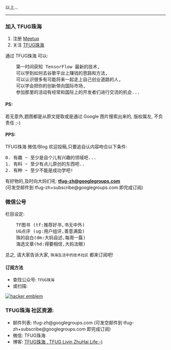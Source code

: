 <br/>
<p>以上...</p>

<hr/>

<h3>加入 TFUG珠海</h3>
<ol>
    <li>注册 <a href="https://www.meetup.com/">Meetup</a>
        </li>
    <li>关注 <a href="https://www.meetup.com/TensorFlow-User-Group-Zhuhai/">TFUG珠海</a>
        </li>
</ol>

<p>
    通过 TFUG珠海 可以:
</p> 
<pre>
    第一时间获知 TensorFlow 最新的技术,
    可以学到如何去谷歌平台上赚钱的思路和方法,
    可以认识很多有可能将来一起走上自己创业道路的人,
    可以学会把你的创新带向国际市场,
    参加那里的活动有经常和国际上的开发者们进行交流的机会...
</pre>

<h4>PS:</h4>

<p>若无意外,题图都是从原文提取或是通过 Google 图片搜索出来的, 版权属左, 不负责任 ;-)</p>

<h4>PPS:</h4>

<p>TFUG珠海 微信/Blog 欢迎投稿,只要追自认内容吻合以下条件:</p>

<pre>
0. 有趣 ~ 至少是自个儿有兴趣的领域吧...
1. 有料 ~ 至少有点儿原创的东西吧..
2. 有种 ~ 至少不能是成功学吧!
</pre>

<p>有好物的,及时向大妈们吼:
<b><a href="mailto:tfug-zh@googlegroups.com">tfug-zh@googlegroups.com</a>
    </b>
<br/>
  (可发空邮件到 tfug-zh+subscribe@googlegroups.com 即完成订阅)

</p>

<h3>微信公号</h3>

<p>栏目设定:</p>

<pre>
    TF图书 (tf:推荐好书,书无中外)
    UG点评 (ug:用户组评,善意满盈)
    珠的自白(dm:大妈自述,每周一篇)
    海选文章(hd:得要相信,大妈法眼)
</pre>

<p>总之, 请大家告诉大家,  <code>珠海生活中的技术社区</code> 都来订阅吧!</p>

<h4>订阅方法</h4>

<ul>
<li>查找公众号: <code>TFUG珠海</code></li>
<li>或扫描: 

</li>
</ul>


<a href="http://www.catb.org/hacker-emblem/"
    alt='The glider: an Appropriate Hacker Emblem'>
    <img alt='hacker emblem' 
    src='http://www.catb.org/hacker-emblem/glider-small.png' />
</a>

<h3>TFUG珠海 社区资源:</h3>

<ul>
<li>邮件列表: tfug-zh@googlegroups.com
  (可发空邮件到 tfug-zh+subscribe@googlegroups.com 即完成订阅)</li>

<li>微信: TFUG珠海</li>

<li>博客: <a href="http://zh.TFUG.world/about/"> TFUG珠海 . TFUG Livin ZhuHai Life;-)</a></li>
</ul>



